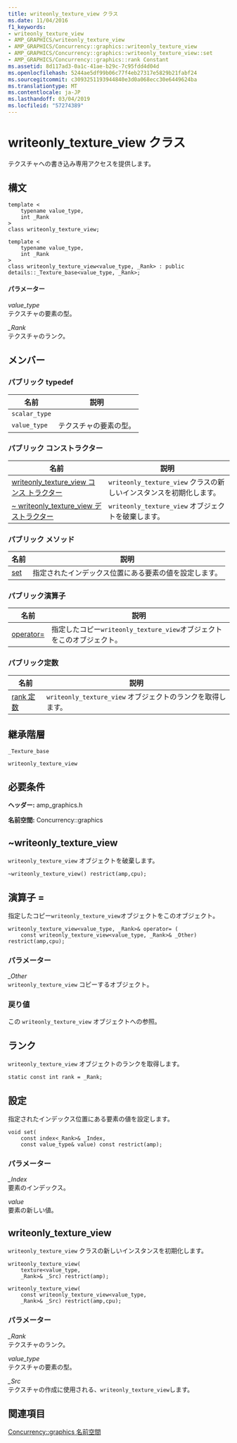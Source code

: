```yaml
---
title: writeonly_texture_view クラス
ms.date: 11/04/2016
f1_keywords:
- writeonly_texture_view
- AMP_GRAPHICS/writeonly_texture_view
- AMP_GRAPHICS/Concurrency::graphics::writeonly_texture_view
- AMP_GRAPHICS/Concurrency::graphics::writeonly_texture_view::set
- AMP_GRAPHICS/Concurrency::graphics::rank Constant
ms.assetid: 8d117ad3-0a1c-41ae-b29c-7c95fdd4d04d
ms.openlocfilehash: 5244ae5df99b06c77f4eb27317e5829b21fabf24
ms.sourcegitcommit: c3093251193944840e3d0a068ecc30e6449624ba
ms.translationtype: MT
ms.contentlocale: ja-JP
ms.lasthandoff: 03/04/2019
ms.locfileid: "57274389"
---
```

# <a name="writeonlytextureview-class"></a>writeonly_texture_view クラス

テクスチャへの書き込み専用アクセスを提供します。

## <a name="syntax"></a>構文

```
template <
    typename value_type,
    int _Rank
>
class writeonly_texture_view;

template <
    typename value_type,
    int _Rank
>
class writeonly_texture_view<value_type, _Rank> : public details::_Texture_base<value_type, _Rank>;
```

#### <a name="parameters"></a>パラメーター

*value_type*<br/>
テクスチャの要素の型。

*_Rank*<br/>
テクスチャのランク。

## <a name="members"></a>メンバー

### <a name="public-typedefs"></a>パブリック typedef

|名前|説明|
|----------|-----------------|
|`scalar_type`||
|`value_type`|テクスチャの要素の型。|

### <a name="public-constructors"></a>パブリック コンストラクター

|名前|説明|
|----------|-----------------|
|[writeonly_texture_view コンス トラクター](#ctor)|`writeonly_texture_view` クラスの新しいインスタンスを初期化します。|
|[~ writeonly_texture_view デストラクター](#ctor)|`writeonly_texture_view` オブジェクトを破棄します。|

### <a name="public-methods"></a>パブリック メソッド

|名前|説明|
|----------|-----------------|
|[set](#set)|指定されたインデックス位置にある要素の値を設定します。|

### <a name="public-operators"></a>パブリック演算子

|名前|説明|
|----------|-----------------|
|[operator=](#operator_eq)|指定したコピー`writeonly_texture_view`オブジェクトをこのオブジェクト。|

### <a name="public-constants"></a>パブリック定数

|名前|説明|
|----------|-----------------|
|[rank 定数](#rank)|`writeonly_texture_view` オブジェクトのランクを取得します。|

## <a name="inheritance-hierarchy"></a>継承階層

`_Texture_base`

`writeonly_texture_view`

## <a name="requirements"></a>必要条件

**ヘッダー:** amp_graphics.h

**名前空間:** Concurrency::graphics

##  <a name="dtor"></a> ~writeonly_texture_view

`writeonly_texture_view` オブジェクトを破棄します。

```
~writeonly_texture_view() restrict(amp,cpu);
```

##  <a name="operator_eq"></a> 演算子 =

指定したコピー`writeonly_texture_view`オブジェクトをこのオブジェクト。

```
writeonly_texture_view<value_type, _Rank>& operator= (
    const writeonly_texture_view<value_type, _Rank>& _Other) restrict(amp,cpu);
```

### <a name="parameters"></a>パラメーター

*_Other*<br/>
`writeonly_texture_view` コピーするオブジェクト。

### <a name="return-value"></a>戻り値

この `writeonly_texture_view` オブジェクトへの参照。

##  <a name="rank"></a> ランク

`writeonly_texture_view` オブジェクトのランクを取得します。

```
static const int rank = _Rank;
```

##  <a name="set"></a> 設定

指定されたインデックス位置にある要素の値を設定します。

```
void set(
    const index<_Rank>& _Index,
    const value_type& value) const restrict(amp);
```

### <a name="parameters"></a>パラメーター

*_Index*<br/>
要素のインデックス。

*value*<br/>
要素の新しい値。

##  <a name="ctor"></a> writeonly_texture_view

`writeonly_texture_view` クラスの新しいインスタンスを初期化します。

```
writeonly_texture_view(
    texture<value_type,
    _Rank>& _Src) restrict(amp);

writeonly_texture_view(
    const writeonly_texture_view<value_type,
    _Rank>& _Src) restrict(amp,cpu);
```

### <a name="parameters"></a>パラメーター

*_Rank*<br/>
テクスチャのランク。

*value_type*<br/>
テクスチャの要素の型。

*_Src*<br/>
テクスチャの作成に使用される、`writeonly_texture_view`します。

## <a name="see-also"></a>関連項目

[Concurrency::graphics 名前空間](concurrency-graphics-namespace.md)
